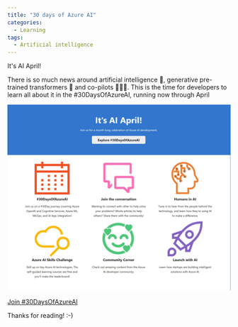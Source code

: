 ```yaml
---
title: "30 days of Azure AI"
categories:
  - Learning
tags:
  - Artificial intelligence
---
```


It's AI April!

There is so much news around artificial intelligence 🧠, generative pre-trained transformers 💬 and co-pilots 🧑🏽‍✈️. This is the time for developers to learn all about it in the #30DaysOfAzureAI, running now through April

![img](../assets/images/2023-04-07-30-days-of-azure-ai.jpeg)

[Join #30DaysOfAzureAI](https://azureaidevs.github.io/hub/azure-ai-devs?wt.mc_id=pdebruin_content_blog_cnl_csasci)

Thanks for reading! :-)
